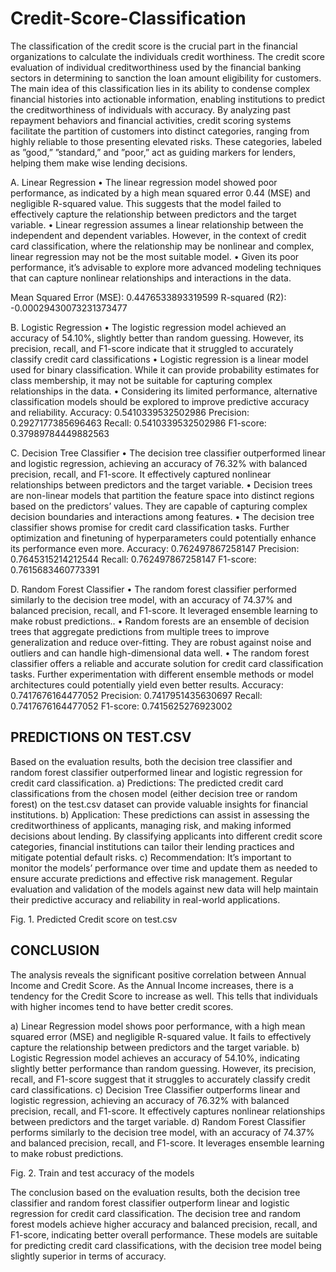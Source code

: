 # Credit-Score-Classification

The classification of the credit score is the crucial part in the financial organizations to calculate the individuals credit worthiness. The credit score evaluation of individual creditworthiness used by the financial banking sectors in determining to sanction the loan amount eligibility for customers. The main idea of this classification lies in its ability to condense complex financial histories into actionable information, enabling institutions to predict the creditworthiness of individuals with accuracy. By analyzing past repayment behaviors and financial activities, credit scoring systems facilitate the partition of customers into distinct categories, ranging from highly reliable to those presenting elevated risks. These categories, labeled as ”good,” ”standard,” and ”poor,” act as guiding markers for lenders, helping them make wise lending decisions.

A. Linear Regression
• The linear regression model showed poor performance, as indicated by a high mean squared error 0.44 (MSE) and negligible R-squared value. This suggests that the model failed to effectively capture the relationship between predictors and the target variable.
• Linear regression assumes a linear relationship between the independent and dependent variables. However, in the context of credit card classification, where the relationship may be nonlinear and complex, linear regression may not be the most suitable model.
• Given its poor performance, it’s advisable to explore more advanced modeling techniques that can capture nonlinear relationships and interactions in the data.

Mean Squared Error (MSE): 0.4476533893319599
R-squared (R2): -0.00029430073231373477

B. Logistic Regression
• The logistic regression model achieved an accuracy of 54.10%, slightly better than random guessing. However, its precision, recall, and F1-score indicate that it struggled to accurately classify credit card classifications
• Logistic regression is a linear model used for binary classification. While it can provide probability estimates for class membership, it may not be suitable for capturing complex relationships in the data.
• Considering its limited performance, alternative classification models should be explored to improve predictive accuracy and reliability.
Accuracy: 0.5410339532502986
Precision: 0.2927177385696463
Recall: 0.5410339532502986
F1-score: 0.37989784449882563

C. Decision Tree Classifier
• The decision tree classifier outperformed linear and logistic regression, achieving an accuracy of 76.32% with balanced precision, recall, and F1-score. It effectively captured nonlinear relationships between predictors and the target variable.
• Decision trees are non-linear models that partition the feature space into distinct regions based on the predictors’ values. They are capable of capturing complex decision boundaries and interactions among features.
• The decision tree classifier shows promise for credit card classification tasks. Further optimization and finetuning of hyperparameters could potentially enhance its performance even more.
Accuracy: 0.762497867258147
Precision: 0.7645315214212544
Recall: 0.762497867258147
F1-score: 0.7615683460773391

D. Random Forest Classifier
• The random forest classifier performed similarly to the decision tree model, with an accuracy of 74.37% and balanced precision, recall, and F1-score. It leveraged ensemble learning to make robust predictions..
• Random forests are an ensemble of decision trees that aggregate predictions from multiple trees to improve generalization and reduce over-fitting. They are robust against
noise and outliers and can handle high-dimensional data well.
• The random forest classifier offers a reliable and accurate solution for credit card classification tasks. Further experimentation with different ensemble methods or model architectures could potentially yield even better results.
Accuracy: 0.7417676164477052
Precision: 0.7417951435630697
Recall: 0.7417676164477052
F1-score: 0.7415625276923002

## PREDICTIONS ON TEST.CSV
Based on the evaluation results, both the decision tree classifier and random forest classifier outperformed linear and logistic regression for credit card classification.
a) Predictions: The predicted credit card classifications from the chosen model (either decision tree or random forest) on the test.csv dataset can provide valuable insights for financial institutions.
b) Application: These predictions can assist in assessing the creditworthiness of applicants, managing risk, and making informed decisions about lending. By classifying applicants
into different credit score categories, financial institutions can tailor their lending practices and mitigate potential default risks.
c) Recommendation: It’s important to monitor the models’ performance over time and update them as needed to ensure accurate predictions and effective risk management. Regular evaluation and validation of the models against new data will help maintain their predictive accuracy and reliability in real-world applications.

Fig. 1. Predicted Credit score on test.csv

## CONCLUSION

The analysis reveals the significant positive correlation between Annual Income and Credit Score. As the Annual Income increases, there is a tendency for the Credit Score to increase as well. This tells that individuals with higher incomes tend to have better credit scores.

a) Linear Regression model shows poor performance, with a high mean squared error (MSE) and negligible R-squared value. It fails to effectively capture the relationship between
predictors and the target variable.
b) Logistic Regression model achieves an accuracy of 54.10%, indicating slightly better performance than random guessing. However, its precision, recall, and F1-score suggest that it struggles to accurately classify credit card classifications.
c) Decision Tree Classifier outperforms linear and logistic regression, achieving an accuracy of 76.32% with balanced precision, recall, and F1-score. It effectively captures nonlinear relationships between predictors and the target variable.
d) Random Forest Classifier performs similarly to the decision tree model, with an accuracy of 74.37% and balanced precision, recall, and F1-score. It leverages ensemble learning to make robust predictions.

Fig. 2. Train and test accuracy of the models

The conclusion based on the evaluation results, both the decision tree classifier and random forest classifier outperform linear and logistic regression for credit card classification. The decision tree and random forest models achieve higher accuracy and balanced precision, recall, and F1-score, indicating better overall performance. These models are suitable for predicting credit card classifications, with the decision tree model being slightly superior in terms of accuracy.
